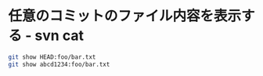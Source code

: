 ﻿# 任意のコミットのファイル内容を表示する - svn cat

```bash
git show HEAD:foo/bar.txt
git show abcd1234:foo/bar.txt
```
